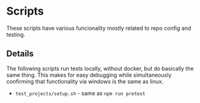 # Scripts

These scripts have various funcionality mostly related to repo config and testing.

## Details

The following scripts run tests locally, without docker, but do basically the same thing.  This makes for easy debugging while simultaneously confirming that functionality via windows is the same as linux.

* `test_projects/setup.sh` - same as `npm run pretest`
